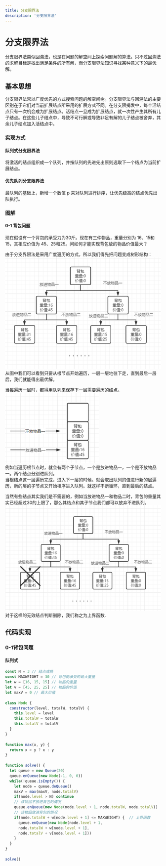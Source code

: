 ```yaml
---
title: 分支限界法
description: '分支限界法'
---
```

# 分支限界法

分支限界法类似回溯法，也是在问题的解空间上探索问题解的算法。只不过回溯法的求解目标是找出满足条件的所有解，而分支限界法知识寻找某种意义下的最优解。  

## 基本思想
分支限界法常以广度优先的方式搜索问题的解空间树。分支限界法与回溯法的主要区别在于它们对当前扩展结点所采用的扩展方式不同。在分支限揭发中，每个活结点只有一次机会成为扩展结点。活结点一旦成为扩展结点，就一次性产生其所有儿子结点。在这些儿子结点中，导致不可行解或导致非足有解的儿子结点被舍弃，其余儿子结点加入活结点中。  

### 实现方式
#### 队列式分支限界法
将激活的结点组织成一个队列，并按队列的先进先出原则选取下一个结点为当前扩展结点。

#### 优先队列分支限界法
最队列的基础上，新增一个数值 p 来对队列进行排序，让优先级高的结点优先出队执行。

### 图解
#### 0-1 背包问题
现在假设有一个背包的承受力为30斤。现在有三件物品，重量分别为 16、15和15，其相应价值为 45、25和25。问如何才能实现背包放的物品价值最大？  

由于分支界限法是采用广度遍历的方式，所以我们得先把问题变成树形结构： 
![分支限界](../../assets/algorithm/fenzhi_01.png)  
从图中我们可以看到只要从根节点开始遍历，一层一层地往下走，直到最后一层后，我们就能得出最优解。  

当每遍历一层时，都得用队列来保存下一层需要遍历的结点。  
![分支限界](../../assets/algorithm/fenzhi_02.png)  
例如当遍历根节点时，就会有两个子节点，一个是放进物品一，一个是不放物品一。两个结点分别进队列。  
当根结点这一层遍历完成，进入下一层的时候。就会取出队列的值进行新的层遍历，新的层的子节点又开始相序进入队列。就这样不断循环，直到最后的结点。  

当然有些结点其实我们是不需要的，例如当放进物品一和物品二时，背包的重量其实已经超过30的上限了，那么其结点和其子节点我们都可以放弃不进队列。 
![分支限界](../../assets/algorithm/fenzhi_03.png)   
对于这样的无效结点判断删除，我们称之为上界函数.

## 代码实现

### 0-1背包问题

#### 队列式

```js
const N = 3 // 结点成熟
const MAXWEIGHT = 30 // 背包能承受的最大重量
let w = [16, 15, 15] // 物品的重量
let v = [45, 25, 25] // 物品的价值
let maxV = 0 // 最大价值

class Node {
  constructor(level, totalW, totalV) {
    this.level = level
    this.totalW = totalW
    this.totalV = totalV
  }
}

function max(x, y) {
  return x > y ? x : y
}

function solve() {
  let queue = new Queue(20)
  queue.enQueue(new Node(-1, 0, 0))
  while(!queue.isEmpty()) {
    let node = queue.deQueue()
    maxV = max(maxV, node.totalV)
    if(node.level > N) continue
    // 该物品不放进背包的情况
    queue.enQueue(new Node(node.level + 1, node.totalW, node.totalV))
    // 该物品放进背包的情况
    if(node.totalW + w[node.level + 1] <= MAXWEIGHT) {  // 上界函数
      queue.enQueue(new Node(node.level + 1, 
      node.totalW + w[node.level + 1], 
      node.totalV + v[node.level + 1]))
    }
  }
}

solve()
```


